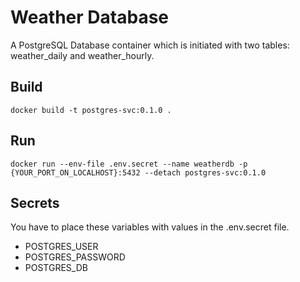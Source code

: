 # Weather Database
A PostgreSQL Database container which is initiated with two tables: weather_daily and weather_hourly.

## Build
```docker build -t postgres-svc:0.1.0 .```

## Run
```docker run --env-file .env.secret --name weatherdb -p {YOUR_PORT_ON_LOCALHOST}:5432 --detach postgres-svc:0.1.0```

## Secrets
You have to place these variables with values in the .env.secret file.

- POSTGRES_USER
- POSTGRES_PASSWORD
- POSTGRES_DB